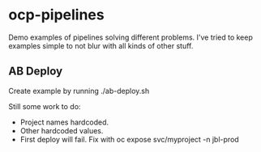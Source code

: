 # ocp-pipelines

Demo examples of pipelines solving different problems. I've tried to keep examples simple to not blur with all kinds of other stuff.

## AB Deploy
Create example by running ./ab-deploy.sh

Still some work to do:
* Project names hardcoded.
* Other hardcoded values.
* First deploy will fail. Fix with oc expose svc/myproject -n jbl-prod
